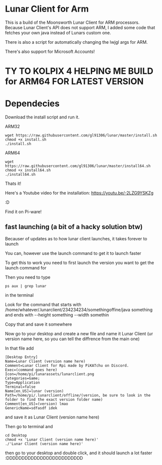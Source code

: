 # Lunar Client for Arm

This is a build of the Moonsworth Lunar Client for ARM processors. Because Lunar Client's API does not support ARM, I added some code that fetches your own java instead of Lunars custom one.

There is also a script for automatically changing the lwjgl args for ARM.

There's also support for Microsoft Accounts!

# TY TO KOLPIX 4 HELPING ME BUILD for ARM64 FOR LATEST VERSION


# Dependecies

Download the install script and run it.

ARM32
```
wget https://raw.githubusercontent.com/gl91306/lunar/master/install.sh
chmod +x install.sh
./install.sh
```

ARM64
```
wget https://raw.githubusercontent.com/gl91306/lunar/master/install64.sh
chmod +x install64.sh
./install64.sh
```

Thats it!

Here's a Youtube video for the installation: https://youtu.be/-2LZG9YSKZg

:D

Find it on Pi-ware!

## fast launching (a bit of a hacky solution btw)
Becauser of updates as to how lunar client launches, it takes forever to launch

You can, however use the launch command to get it to launch faster

To get this to work you need to first launch the version you want to get the launch command for

Then you need to type
```
ps aux | grep lunar
```
in the terminal

Look for the command that starts with /home/whatever/.lunarclient/234234234/somethingoffine/java something and ends with --height something --width somethin

Copy that and save it somewhere

Now go to your desktop and create a new file and name it Lunar Client (ur version name here, so you can tell the diffrence from the main one)

In that file add
```
[Desktop Entry]
Name=Lunar Client (version name here)
Comment=Lunar Client for Rpi made by PiKATchu on Discord.
Exec=(command goes here)
Icon=/home/pi/lunarassets/lunarclient.png
Categories=Game;
Type=Application
Terminal=false
Name[en_US]=lunar (version)
Path=/home/pi/.lunarclient/offline/(version, be sure to look in the folder to find the exact version folder name)
Comment[en_US]=(version) lmao
GenericName=sdfasdf idek
```
and save it as Lunar Client (version name here)

Then go to terminal and 
```
cd Desktop
chmod +x 'Lunar Client (version name here)'
./'Lunar Client (version name here)'
```
then go to your desktop and double click, and it should launch a lot faster :DDDDDDDDDDDDDDDDDDDDDDDDD
